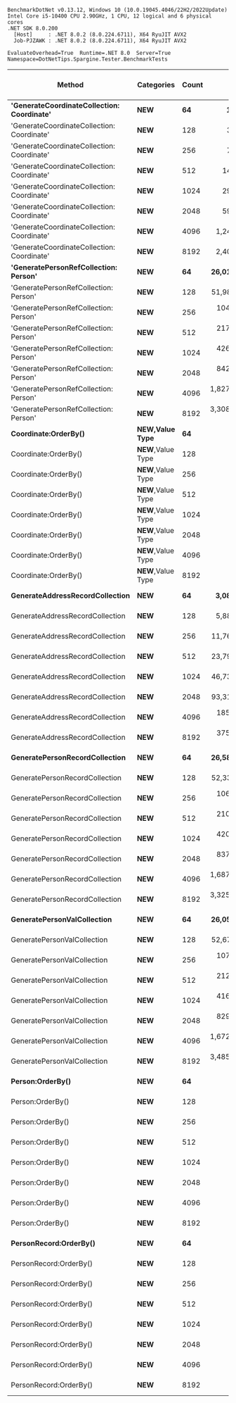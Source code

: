```

BenchmarkDotNet v0.13.12, Windows 10 (10.0.19045.4046/22H2/2022Update)
Intel Core i5-10400 CPU 2.90GHz, 1 CPU, 12 logical and 6 physical cores
.NET SDK 8.0.200
  [Host]     : .NET 8.0.2 (8.0.224.6711), X64 RyuJIT AVX2
  Job-PJZAWK : .NET 8.0.2 (8.0.224.6711), X64 RyuJIT AVX2

EvaluateOverhead=True  Runtime=.NET 8.0  Server=True  
Namespace=DotNetTips.Spargine.Tester.BenchmarkTests  

```
| Method                                     | Categories         | Count | Mean                | Error             | StdDev            | StdErr           | Min                 | Q1                  | Median              | Q3                  | Max                 | Op/s            | CI99.9% Margin     | Iterations | Kurtosis | MValue | Skewness | Rank | LogicalGroup | Baseline | Code Size | Exceptions | Completed Work Items | Lock Contentions | Gen0   | Allocated  |
|------------------------------------------- |------------------- |------ |--------------------:|------------------:|------------------:|-----------------:|--------------------:|--------------------:|--------------------:|--------------------:|--------------------:|----------------:|-------------------:|-----------:|---------:|-------:|---------:|-----:|------------- |--------- |----------:|-----------:|---------------------:|-----------------:|-------:|-----------:|
| **&#39;GenerateCoordinateCollection: Coordinate&#39;** | ****NEW****            | **64**    |        **19,069.30 ns** |        **196.351 ns** |        **153.298 ns** |        **44.253 ns** |        **18,842.50 ns** |        **18,910.11 ns** |        **19,119.88 ns** |        **19,179.39 ns** |        **19,286.87 ns** |     **52,440.3096** |        **196.3511 ns** |      **12.00** |    **1.344** |  **2.000** |  **-0.2441** |    **2** | *****            | **No**       |     **587 B** |          **-** |                    **-** |                **-** |      **-** |      **848 B** |
| &#39;GenerateCoordinateCollection: Coordinate&#39; | **NEW**            | 128   |        37,384.51 ns |        195.848 ns |        163.542 ns |        45.358 ns |        36,892.78 ns |        37,378.78 ns |        37,436.66 ns |        37,466.14 ns |        37,512.28 ns |     26,749.0448 |        195.8475 ns |      13.00 |    6.384 |  2.000 |  -2.0277 |    3 | *            | No       |     587 B |          - |                    - |                - |      - |     1616 B |
| &#39;GenerateCoordinateCollection: Coordinate&#39; | **NEW**            | 256   |        74,527.93 ns |        472.264 ns |        441.756 ns |       114.061 ns |        73,399.79 ns |        74,490.54 ns |        74,543.22 ns |        74,769.36 ns |        75,162.46 ns |     13,417.7893 |        472.2641 ns |      15.00 |    3.954 |  2.000 |  -1.2506 |    4 | *            | No       |     587 B |          - |                    - |                - |      - |     3152 B |
| &#39;GenerateCoordinateCollection: Coordinate&#39; | **NEW**            | 512   |       149,594.24 ns |      1,530.230 ns |      1,194.703 ns |       344.881 ns |       147,424.87 ns |       148,379.81 ns |       149,962.12 ns |       150,463.93 ns |       150,869.91 ns |      6,684.7493 |      1,530.2302 ns |      12.00 |    1.585 |  2.000 |  -0.5022 |    5 | *            | No       |     587 B |          - |                    - |                - |      - |     6224 B |
| &#39;GenerateCoordinateCollection: Coordinate&#39; | **NEW**            | 1024  |       299,977.62 ns |      1,556.588 ns |      1,456.034 ns |       375.946 ns |       296,033.47 ns |       299,731.03 ns |       300,212.23 ns |       300,880.18 ns |       301,717.55 ns |      3,333.5820 |      1,556.5882 ns |      15.00 |    4.312 |  2.000 |  -1.4225 |    6 | *            | No       |     587 B |          - |                    - |                - |      - |    12369 B |
| &#39;GenerateCoordinateCollection: Coordinate&#39; | **NEW**            | 2048  |       598,981.16 ns |      3,678.383 ns |      3,071.616 ns |       851.913 ns |       592,593.99 ns |       599,291.26 ns |       600,112.55 ns |       600,941.85 ns |       601,349.76 ns |      1,669.5016 |      3,678.3826 ns |      13.00 |    2.392 |  2.000 |  -1.0867 |    7 | *            | No       |     587 B |          - |                    - |                - |      - |    24657 B |
| &#39;GenerateCoordinateCollection: Coordinate&#39; | **NEW**            | 4096  |     1,248,392.01 ns |      2,880.433 ns |      2,553.429 ns |       682.433 ns |     1,245,164.55 ns |     1,246,468.99 ns |     1,247,746.39 ns |     1,249,489.79 ns |     1,254,347.36 ns |        801.0304 |      2,880.4333 ns |      14.00 |    2.708 |  2.000 |   0.7806 |    8 | *            | No       |     587 B |          - |                    - |                - |      - |    49234 B |
| &#39;GenerateCoordinateCollection: Coordinate&#39; | **NEW**            | 8192  |     2,408,118.98 ns |     21,407.380 ns |     16,713.475 ns |     4,824.765 ns |     2,375,615.23 ns |     2,407,888.48 ns |     2,409,998.24 ns |     2,416,149.22 ns |     2,436,833.59 ns |        415.2619 |     21,407.3805 ns |      12.00 |    2.860 |  2.000 |  -0.6529 |    9 | *            | No       |     587 B |          - |                    - |                - |      - |    98388 B |
| **&#39;GeneratePersonRefCollection: Person&#39;**      | ****NEW****            | **64**    |    **26,015,784.90 ns** |    **126,426.517 ns** |     **98,705.509 ns** |    **28,493.826 ns** |    **25,782,837.50 ns** |    **25,972,754.69 ns** |    **26,019,412.50 ns** |    **26,098,905.47 ns** |    **26,124,550.00 ns** |         **38.4382** |    **126,426.5175 ns** |      **12.00** |    **2.947** |  **2.000** |  **-0.8885** |   **14** | *****            | **No**       |     **709 B** |          **-** |                    **-** |                **-** |      **-** |   **271162 B** |
| &#39;GeneratePersonRefCollection: Person&#39;      | **NEW**            | 128   |    51,989,355.71 ns |    237,180.194 ns |    210,254.064 ns |    56,192.762 ns |    51,373,950.00 ns |    51,966,160.00 ns |    52,054,890.00 ns |    52,116,237.50 ns |    52,215,300.00 ns |         19.2347 |    237,180.1944 ns |      14.00 |    5.467 |  2.000 |  -1.7153 |   17 | *            | No       |     709 B |          - |                    - |                - |      - |   540676 B |
| &#39;GeneratePersonRefCollection: Person&#39;      | **NEW**            | 256   |   104,410,741.43 ns |    441,921.018 ns |    391,751.472 ns |   104,699.985 ns |   103,389,000.00 ns |   104,352,295.00 ns |   104,542,090.00 ns |   104,656,380.00 ns |   104,751,260.00 ns |          9.5776 |    441,921.0183 ns |      14.00 |    3.790 |  2.000 |  -1.3752 |   19 | *            | No       |     709 B |          - |                    - |                - |      - |  1084198 B |
| &#39;GeneratePersonRefCollection: Person&#39;      | **NEW**            | 512   |   217,394,330.77 ns |  1,643,674.562 ns |  1,372,542.702 ns |   380,674.853 ns |   215,257,800.00 ns |   216,430,800.00 ns |   217,222,766.67 ns |   218,159,200.00 ns |   219,964,133.33 ns |          4.5999 |  1,643,674.5619 ns |      13.00 |    1.957 |  2.000 |   0.1417 |   23 | *            | No       |     709 B |          - |                    - |                - |      - |  2180365 B |
| &#39;GeneratePersonRefCollection: Person&#39;      | **NEW**            | 1024  |   426,419,964.29 ns |  3,919,243.160 ns |  3,474,306.977 ns |   928,547.598 ns |   419,533,600.00 ns |   425,737,800.00 ns |   427,440,450.00 ns |   428,486,650.00 ns |   432,367,400.00 ns |          2.3451 |  3,919,243.1602 ns |      14.00 |    2.430 |  2.000 |  -0.5476 |   26 | *            | No       |     734 B |          - |                    - |                - |      - |  4307416 B |
| &#39;GeneratePersonRefCollection: Person&#39;      | **NEW**            | 2048  |   842,125,946.67 ns |  7,712,283.504 ns |  7,214,074.775 ns | 1,862,666.097 ns |   829,299,700.00 ns |   838,885,100.00 ns |   841,307,600.00 ns |   846,649,350.00 ns |   854,019,400.00 ns |          1.1875 |  7,712,283.5043 ns |      15.00 |    2.028 |  2.000 |  -0.0620 |   27 | *            | No       |     734 B |          - |                    - |                - |      - |  8627720 B |
| &#39;GeneratePersonRefCollection: Person&#39;      | **NEW**            | 4096  | 1,827,014,506.67 ns |  9,474,110.245 ns |  8,862,088.602 ns | 2,288,181.438 ns | 1,801,669,900.00 ns | 1,825,954,200.00 ns | 1,829,787,000.00 ns | 1,831,487,000.00 ns | 1,838,412,700.00 ns |          0.5473 |  9,474,110.2454 ns |      15.00 |    4.991 |  2.000 |  -1.5581 |   29 | *            | No       |     734 B |          - |                    - |                - |      - | 17282296 B |
| &#39;GeneratePersonRefCollection: Person&#39;      | **NEW**            | 8192  | 3,308,411,026.67 ns | 25,435,436.430 ns | 23,792,323.018 ns | 6,143,151.388 ns | 3,269,138,700.00 ns | 3,284,333,950.00 ns | 3,322,986,700.00 ns | 3,326,073,700.00 ns | 3,330,526,200.00 ns |          0.3023 | 25,435,436.4299 ns |      15.00 |    1.527 |  2.000 |  -0.6603 |   30 | *            | No       |     734 B |          - |                    - |                - |      - | 34642896 B |
| **Coordinate:OrderBy()**                       | ****NEW**,Value Type** | **64**    |            **18.04 ns** |          **0.079 ns** |          **0.074 ns** |         **0.019 ns** |            **17.93 ns** |            **17.99 ns** |            **18.06 ns** |            **18.10 ns** |            **18.17 ns** | **55,424,658.6837** |          **0.0789 ns** |      **15.00** |    **1.596** |  **2.000** |   **0.1465** |    **1** | *****            | **No**       |     **483 B** |          **-** |                    **-** |                **-** | **0.0006** |       **56 B** |
| Coordinate:OrderBy()                       | **NEW**,Value Type | 128   |            17.79 ns |          0.056 ns |          0.046 ns |         0.013 ns |            17.72 ns |            17.75 ns |            17.82 ns |            17.83 ns |            17.84 ns | 56,207,703.3464 |          0.0556 ns |      13.00 |    1.111 |  2.000 |  -0.2437 |    1 | *            | No       |     483 B |          - |                    - |                - | 0.0006 |       56 B |
| Coordinate:OrderBy()                       | **NEW**,Value Type | 256   |            17.81 ns |          0.100 ns |          0.078 ns |         0.023 ns |            17.68 ns |            17.77 ns |            17.81 ns |            17.85 ns |            17.95 ns | 56,135,377.3002 |          0.1004 ns |      12.00 |    1.996 |  2.000 |   0.0542 |    1 | *            | No       |     483 B |          - |                    - |                - | 0.0006 |       56 B |
| Coordinate:OrderBy()                       | **NEW**,Value Type | 512   |            17.88 ns |          0.080 ns |          0.075 ns |         0.019 ns |            17.77 ns |            17.82 ns |            17.90 ns |            17.92 ns |            18.02 ns | 55,913,461.4600 |          0.0799 ns |      15.00 |    1.941 |  2.000 |   0.2172 |    1 | *            | No       |     445 B |          - |                    - |                - | 0.0006 |       56 B |
| Coordinate:OrderBy()                       | **NEW**,Value Type | 1024  |            17.86 ns |          0.106 ns |          0.099 ns |         0.026 ns |            17.73 ns |            17.78 ns |            17.84 ns |            17.93 ns |            18.04 ns | 55,988,831.1668 |          0.1059 ns |      15.00 |    1.714 |  2.000 |   0.2460 |    1 | *            | No       |     445 B |          - |                    - |                - | 0.0006 |       56 B |
| Coordinate:OrderBy()                       | **NEW**,Value Type | 2048  |            17.84 ns |          0.103 ns |          0.092 ns |         0.024 ns |            17.67 ns |            17.76 ns |            17.84 ns |            17.89 ns |            18.00 ns | 56,055,718.8743 |          0.1033 ns |      14.00 |    1.951 |  2.000 |  -0.0514 |    1 | *            | No       |     445 B |          - |                    - |                - | 0.0006 |       56 B |
| Coordinate:OrderBy()                       | **NEW**,Value Type | 4096  |            17.76 ns |          0.042 ns |          0.039 ns |         0.010 ns |            17.72 ns |            17.73 ns |            17.73 ns |            17.79 ns |            17.84 ns | 56,313,772.1679 |          0.0422 ns |      15.00 |    1.769 |  2.000 |   0.5949 |    1 | *            | No       |     445 B |          - |                    - |                - | 0.0006 |       56 B |
| Coordinate:OrderBy()                       | **NEW**,Value Type | 8192  |            17.87 ns |          0.069 ns |          0.054 ns |         0.015 ns |            17.74 ns |            17.84 ns |            17.88 ns |            17.90 ns |            17.95 ns | 55,958,974.0648 |          0.0687 ns |      12.00 |    3.139 |  2.000 |  -0.7818 |    1 | *            | No       |     445 B |          - |                    - |                - | 0.0006 |       56 B |
| **GenerateAddressRecordCollection**            | ****NEW****            | **64**    |     **3,080,379.01 ns** |     **39,166.500 ns** |     **36,636.368 ns** |     **9,459.470 ns** |     **3,018,526.56 ns** |     **3,046,617.58 ns** |     **3,089,004.69 ns** |     **3,103,839.84 ns** |     **3,140,962.50 ns** |        **324.6354** |     **39,166.4997 ns** |      **15.00** |    **1.677** |  **2.000** |  **-0.2160** |   **10** | *****            | **No**       |   **1,073 B** |          **-** |                    **-** |                **-** |      **-** |   **156087 B** |
| GenerateAddressRecordCollection            | **NEW**            | 128   |     5,888,442.66 ns |     38,942.602 ns |     36,426.935 ns |     9,405.394 ns |     5,819,935.16 ns |     5,864,715.62 ns |     5,899,700.78 ns |     5,910,039.06 ns |     5,947,667.97 ns |        169.8242 |     38,942.6025 ns |      15.00 |    2.015 |  2.000 |  -0.4228 |   11 | *            | No       |   1,073 B |          - |                    - |                - |      - |   260681 B |
| GenerateAddressRecordCollection            | **NEW**            | 256   |    11,766,711.88 ns |     55,725.147 ns |     52,125.337 ns |    13,458.704 ns |    11,679,496.88 ns |    11,729,707.81 ns |    11,774,012.50 ns |    11,800,344.53 ns |    11,854,673.44 ns |         84.9855 |     55,725.1473 ns |      15.00 |    1.783 |  2.000 |  -0.1020 |   12 | *            | No       |   1,073 B |          - |                    - |                - |      - |   469342 B |
| GenerateAddressRecordCollection            | **NEW**            | 512   |    23,798,206.88 ns |    397,437.954 ns |    371,763.709 ns |    95,988.977 ns |    23,273,390.62 ns |    23,558,093.75 ns |    23,666,565.62 ns |    24,060,185.94 ns |    24,483,756.25 ns |         42.0200 |    397,437.9541 ns |      15.00 |    1.825 |  2.000 |   0.5914 |   13 | *            | No       |   1,073 B |          - |                    - |                - |      - |   887605 B |
| GenerateAddressRecordCollection            | **NEW**            | 1024  |    46,732,969.70 ns |    335,163.360 ns |    313,512.015 ns |    80,948.454 ns |    46,182,609.09 ns |    46,506,545.45 ns |    46,822,600.00 ns |    46,956,427.27 ns |    47,088,500.00 ns |         21.3982 |    335,163.3603 ns |      15.00 |    1.758 |  2.000 |  -0.6185 |   16 | *            | No       |   1,073 B |          - |                    - |                - |      - |  1723591 B |
| GenerateAddressRecordCollection            | **NEW**            | 2048  |    93,312,661.90 ns |    508,513.141 ns |    450,783.654 ns |   120,476.999 ns |    92,603,816.67 ns |    93,144,400.00 ns |    93,328,058.33 ns |    93,631,220.83 ns |    94,008,000.00 ns |         10.7167 |    508,513.1409 ns |      14.00 |    1.854 |  2.000 |  -0.1323 |   18 | *            | No       |   1,073 B |          - |                    - |                - |      - |  3391919 B |
| GenerateAddressRecordCollection            | **NEW**            | 4096  |   185,330,785.71 ns |  1,450,722.082 ns |  1,286,027.339 ns |   343,705.264 ns |   183,213,000.00 ns |   184,612,158.33 ns |   185,004,566.67 ns |   186,067,883.33 ns |   188,202,733.33 ns |          5.3958 |  1,450,722.0818 ns |      14.00 |    2.606 |  2.000 |   0.4858 |   21 | *            | No       |   1,073 B |          - |                    - |                - |      - |  6737048 B |
| GenerateAddressRecordCollection            | **NEW**            | 8192  |   375,079,957.14 ns |  2,373,377.709 ns |  2,103,937.520 ns |   562,300.955 ns |   371,258,000.00 ns |   373,651,300.00 ns |   375,066,250.00 ns |   376,825,175.00 ns |   378,219,300.00 ns |          2.6661 |  2,373,377.7095 ns |      14.00 |    1.824 |  2.000 |  -0.0229 |   24 | *            | No       |   1,098 B |          - |                    - |                - |      - | 13434088 B |
| **GeneratePersonRecordCollection**             | ****NEW****            | **64**    |    **26,581,440.62 ns** |     **88,571.177 ns** |     **82,849.534 ns** |    **21,391.658 ns** |    **26,412,181.25 ns** |    **26,533,089.06 ns** |    **26,564,625.00 ns** |    **26,637,639.06 ns** |    **26,731,865.62 ns** |         **37.6202** |     **88,571.1774 ns** |      **15.00** |    **2.310** |  **2.000** |  **-0.0748** |   **15** | *****            | **No**       |     **567 B** |          **-** |                    **-** |                **-** |      **-** |   **304356 B** |
| GeneratePersonRecordCollection             | **NEW**            | 128   |    52,338,387.33 ns |    266,377.826 ns |    249,169.984 ns |    64,335.413 ns |    51,764,100.00 ns |    52,219,045.00 ns |    52,415,500.00 ns |    52,501,755.00 ns |    52,637,090.00 ns |         19.1064 |    266,377.8265 ns |      15.00 |    2.650 |  2.000 |  -0.8684 |   17 | *            | No       |     567 B |          - |                    - |                - |      - |   607067 B |
| GeneratePersonRecordCollection             | **NEW**            | 256   |   106,863,855.71 ns |    665,978.611 ns |    590,372.692 ns |   157,783.739 ns |   105,299,460.00 ns |   106,587,920.00 ns |   106,955,990.00 ns |   107,136,145.00 ns |   107,972,420.00 ns |          9.3577 |    665,978.6108 ns |      14.00 |    4.467 |  2.000 |  -0.8399 |   20 | *            | No       |     567 B |          - |                    - |                - |      - |  1207686 B |
| GeneratePersonRecordCollection             | **NEW**            | 512   |   210,683,789.74 ns |  1,037,001.533 ns |    865,943.246 ns |   240,169.444 ns |   208,752,500.00 ns |   210,413,466.67 ns |   210,817,266.67 ns |   211,117,933.33 ns |   212,182,566.67 ns |          4.7464 |  1,037,001.5327 ns |      13.00 |    2.843 |  2.000 |  -0.5639 |   22 | *            | No       |     567 B |          - |                    - |                - |      - |  2419800 B |
| GeneratePersonRecordCollection             | **NEW**            | 1024  |   420,293,828.57 ns |  2,433,643.563 ns |  2,157,361.629 ns |   576,579.148 ns |   415,085,500.00 ns |   420,076,975.00 ns |   420,862,800.00 ns |   421,822,675.00 ns |   422,488,900.00 ns |          2.3793 |  2,433,643.5626 ns |      14.00 |    3.030 |  2.000 |  -1.0896 |   25 | *            | No       |     588 B |          - |                    - |                - |      - |  4844704 B |
| GeneratePersonRecordCollection             | **NEW**            | 2048  |   837,023,673.33 ns |  6,147,162.326 ns |  5,750,059.454 ns | 1,484,658.967 ns |   826,865,500.00 ns |   831,454,200.00 ns |   838,848,100.00 ns |   841,417,250.00 ns |   844,449,600.00 ns |          1.1947 |  6,147,162.3263 ns |      15.00 |    1.594 |  2.000 |  -0.3955 |   27 | *            | No       |     588 B |          - |                    - |                - |      - |  9709408 B |
| GeneratePersonRecordCollection             | **NEW**            | 4096  | 1,687,482,313.33 ns | 31,972,715.084 ns | 29,907,297.526 ns | 7,722,031.017 ns | 1,654,613,400.00 ns | 1,670,121,850.00 ns | 1,673,387,900.00 ns | 1,710,018,450.00 ns | 1,738,390,400.00 ns |          0.5926 | 31,972,715.0836 ns |      15.00 |    1.763 |  2.000 |   0.7331 |   28 | *            | No       |     588 B |          - |                    - |                - |      - | 19459936 B |
| GeneratePersonRecordCollection             | **NEW**            | 8192  | 3,325,881,435.71 ns | 22,049,720.369 ns | 19,546,502.779 ns | 5,224,022.608 ns | 3,287,455,000.00 ns | 3,317,631,925.00 ns | 3,333,932,500.00 ns | 3,339,356,600.00 ns | 3,343,140,900.00 ns |          0.3007 | 22,049,720.3692 ns |      14.00 |    2.108 |  2.000 |  -0.9168 |   30 | *            | No       |     588 B |          - |                    - |                - |      - | 38865040 B |
| **GeneratePersonValCollection**                | ****NEW****            | **64**    |    **26,050,048.88 ns** |     **84,229.842 ns** |     **74,667.561 ns** |    **19,955.745 ns** |    **25,896,934.38 ns** |    **26,010,157.81 ns** |    **26,047,771.88 ns** |    **26,079,953.91 ns** |    **26,191,450.00 ns** |         **38.3876** |     **84,229.8422 ns** |      **14.00** |    **2.714** |  **2.000** |   **0.0333** |   **14** | *****            | **No**       |     **649 B** |          **-** |                    **-** |                **-** |      **-** |   **290694 B** |
| GeneratePersonValCollection                | **NEW**            | 128   |    52,673,598.67 ns |    299,792.965 ns |    280,426.525 ns |    72,405.818 ns |    52,036,060.00 ns |    52,496,010.00 ns |    52,722,650.00 ns |    52,851,730.00 ns |    53,079,730.00 ns |         18.9848 |    299,792.9649 ns |      15.00 |    2.547 |  2.000 |  -0.4073 |   17 | *            | No       |     649 B |          - |                    - |                - |      - |   588214 B |
| GeneratePersonValCollection                | **NEW**            | 256   |   107,496,100.00 ns |    664,717.541 ns |    589,254.786 ns |   157,484.966 ns |   106,295,280.00 ns |   107,296,915.00 ns |   107,464,320.00 ns |   107,774,475.00 ns |   108,521,940.00 ns |          9.3027 |    664,717.5408 ns |      14.00 |    2.529 |  2.000 |  -0.1140 |   20 | *            | No       |     649 B |          - |                    - |                - |      - |  1179659 B |
| GeneratePersonValCollection                | **NEW**            | 512   |   212,612,368.89 ns |    809,576.166 ns |    757,278.048 ns |   195,528.351 ns |   211,432,500.00 ns |   212,176,183.33 ns |   212,592,200.00 ns |   213,024,116.67 ns |   213,780,166.67 ns |          4.7034 |    809,576.1664 ns |      15.00 |    1.741 |  2.000 |   0.0546 |   22 | *            | No       |     649 B |          - |                    - |                - |      - |  2336451 B |
| GeneratePersonValCollection                | **NEW**            | 1024  |   416,459,091.67 ns |  2,842,168.186 ns |  2,218,977.970 ns |   640,563.764 ns |   412,047,500.00 ns |   415,471,825.00 ns |   416,751,000.00 ns |   417,725,550.00 ns |   420,025,500.00 ns |          2.4012 |  2,842,168.1864 ns |      12.00 |    2.298 |  2.000 |  -0.3782 |   25 | *            | No       |     670 B |          - |                    - |                - |      - |  4698480 B |
| GeneratePersonValCollection                | **NEW**            | 2048  |   829,648,713.33 ns |  5,729,551.961 ns |  5,359,426.459 ns | 1,383,797.961 ns |   818,104,600.00 ns |   828,106,600.00 ns |   831,115,600.00 ns |   834,018,300.00 ns |   834,392,600.00 ns |          1.2053 |  5,729,551.9610 ns |      15.00 |    3.000 |  2.000 |  -1.1320 |   27 | *            | No       |     670 B |          - |                    - |                - |      - |  9341752 B |
| GeneratePersonValCollection                | **NEW**            | 4096  | 1,672,131,480.00 ns |  5,943,314.189 ns |  5,559,379.780 ns | 1,435,425.687 ns | 1,655,137,700.00 ns | 1,670,853,550.00 ns | 1,672,688,900.00 ns | 1,675,161,300.00 ns | 1,679,310,300.00 ns |          0.5980 |  5,943,314.1893 ns |      15.00 |    6.088 |  2.000 |  -1.7310 |   28 | *            | No       |     670 B |          - |                    - |                - |      - | 18637176 B |
| GeneratePersonValCollection                | **NEW**            | 8192  | 3,485,695,873.33 ns | 16,616,114.408 ns | 15,542,723.727 ns | 4,013,114.010 ns | 3,448,775,500.00 ns | 3,486,623,400.00 ns | 3,491,245,900.00 ns | 3,493,696,150.00 ns | 3,500,479,800.00 ns |          0.2869 | 16,616,114.4084 ns |      15.00 |    3.630 |  2.000 |  -1.4311 |   31 | *            | No       |     670 B |          - |                    - |                - |      - | 37341032 B |
| **Person:OrderBy()**                           | ****NEW****            | **64**    |            **18.10 ns** |          **0.081 ns** |          **0.072 ns** |         **0.019 ns** |            **17.98 ns** |            **18.05 ns** |            **18.10 ns** |            **18.14 ns** |            **18.23 ns** | **55,259,596.8107** |          **0.0814 ns** |      **14.00** |    **1.957** |  **2.000** |   **0.1535** |    **1** | *****            | **No**       |     **483 B** |          **-** |                    **-** |                **-** | **0.0006** |       **56 B** |
| Person:OrderBy()                           | **NEW**            | 128   |            17.75 ns |          0.060 ns |          0.050 ns |         0.014 ns |            17.67 ns |            17.72 ns |            17.76 ns |            17.78 ns |            17.84 ns | 56,337,666.4233 |          0.0598 ns |      13.00 |    1.933 |  2.000 |   0.0464 |    1 | *            | No       |     483 B |          - |                    - |                - | 0.0006 |       56 B |
| Person:OrderBy()                           | **NEW**            | 256   |            18.27 ns |          0.096 ns |          0.090 ns |         0.023 ns |            18.12 ns |            18.20 ns |            18.26 ns |            18.32 ns |            18.45 ns | 54,744,562.2744 |          0.0960 ns |      15.00 |    2.102 |  2.000 |   0.2830 |    1 | *            | No       |     483 B |          - |                    - |                - | 0.0006 |       56 B |
| Person:OrderBy()                           | **NEW**            | 512   |            18.02 ns |          0.096 ns |          0.090 ns |         0.023 ns |            17.90 ns |            17.95 ns |            17.99 ns |            18.07 ns |            18.16 ns | 55,506,823.3441 |          0.0957 ns |      15.00 |    1.645 |  2.000 |   0.4729 |    1 | *            | No       |     445 B |          - |                    - |                - | 0.0006 |       56 B |
| Person:OrderBy()                           | **NEW**            | 1024  |            18.04 ns |          0.052 ns |          0.043 ns |         0.012 ns |            17.93 ns |            18.01 ns |            18.06 ns |            18.06 ns |            18.10 ns | 55,436,574.6570 |          0.0519 ns |      13.00 |    3.127 |  2.000 |  -0.9897 |    1 | *            | No       |     445 B |          - |                    - |                - | 0.0006 |       56 B |
| Person:OrderBy()                           | **NEW**            | 2048  |            17.78 ns |          0.084 ns |          0.078 ns |         0.020 ns |            17.62 ns |            17.74 ns |            17.77 ns |            17.83 ns |            17.92 ns | 56,243,026.9115 |          0.0835 ns |      15.00 |    2.543 |  2.000 |  -0.1001 |    1 | *            | No       |     445 B |          - |                    - |                - | 0.0006 |       56 B |
| Person:OrderBy()                           | **NEW**            | 4096  |            17.84 ns |          0.085 ns |          0.075 ns |         0.020 ns |            17.69 ns |            17.79 ns |            17.84 ns |            17.88 ns |            17.99 ns | 56,060,155.3777 |          0.0850 ns |      14.00 |    2.432 |  2.000 |   0.0140 |    1 | *            | No       |     445 B |          - |                    - |                - | 0.0006 |       56 B |
| Person:OrderBy()                           | **NEW**            | 8192  |            17.72 ns |          0.090 ns |          0.075 ns |         0.021 ns |            17.59 ns |            17.69 ns |            17.72 ns |            17.75 ns |            17.88 ns | 56,435,049.5542 |          0.0903 ns |      13.00 |    2.691 |  2.000 |   0.2379 |    1 | *            | No       |     445 B |          - |                    - |                - | 0.0006 |       56 B |
| **PersonRecord:OrderBy()**                     | ****NEW****            | **64**    |            **18.15 ns** |          **0.096 ns** |          **0.090 ns** |         **0.023 ns** |            **18.05 ns** |            **18.08 ns** |            **18.11 ns** |            **18.19 ns** |            **18.33 ns** | **55,103,680.1517** |          **0.0957 ns** |      **15.00** |    **2.176** |  **2.000** |   **0.7529** |    **1** | *****            | **No**       |     **483 B** |          **-** |                    **-** |                **-** | **0.0006** |       **56 B** |
| PersonRecord:OrderBy()                     | **NEW**            | 128   |            17.89 ns |          0.105 ns |          0.098 ns |         0.025 ns |            17.76 ns |            17.82 ns |            17.90 ns |            17.96 ns |            18.08 ns | 55,881,689.4246 |          0.1046 ns |      15.00 |    1.728 |  2.000 |   0.2953 |    1 | *            | No       |     483 B |          - |                    - |                - | 0.0006 |       56 B |
| PersonRecord:OrderBy()                     | **NEW**            | 256   |            18.31 ns |          0.121 ns |          0.107 ns |         0.029 ns |            18.12 ns |            18.25 ns |            18.33 ns |            18.37 ns |            18.50 ns | 54,612,972.0659 |          0.1207 ns |      14.00 |    2.079 |  2.000 |   0.0134 |    1 | *            | No       |     483 B |          - |                    - |                - | 0.0006 |       56 B |
| PersonRecord:OrderBy()                     | **NEW**            | 512   |            17.81 ns |          0.107 ns |          0.090 ns |         0.025 ns |            17.59 ns |            17.76 ns |            17.81 ns |            17.89 ns |            17.91 ns | 56,141,389.6082 |          0.1073 ns |      13.00 |    3.180 |  2.000 |  -0.8847 |    1 | *            | No       |     445 B |          - |                    - |                - | 0.0006 |       56 B |
| PersonRecord:OrderBy()                     | **NEW**            | 1024  |            17.86 ns |          0.077 ns |          0.072 ns |         0.019 ns |            17.72 ns |            17.81 ns |            17.87 ns |            17.92 ns |            17.97 ns | 55,989,443.4043 |          0.0767 ns |      15.00 |    1.939 |  2.000 |  -0.2613 |    1 | *            | No       |     445 B |          - |                    - |                - | 0.0006 |       56 B |
| PersonRecord:OrderBy()                     | **NEW**            | 2048  |            17.69 ns |          0.092 ns |          0.086 ns |         0.022 ns |            17.52 ns |            17.62 ns |            17.70 ns |            17.75 ns |            17.83 ns | 56,530,326.0050 |          0.0918 ns |      15.00 |    2.069 |  2.000 |   0.0155 |    1 | *            | No       |     445 B |          - |                    - |                - | 0.0006 |       56 B |
| PersonRecord:OrderBy()                     | **NEW**            | 4096  |            17.96 ns |          0.250 ns |          0.234 ns |         0.060 ns |            17.69 ns |            17.74 ns |            17.92 ns |            18.18 ns |            18.36 ns | 55,691,919.5120 |          0.2501 ns |      15.00 |    1.345 |  2.000 |   0.2641 |    1 | *            | No       |     445 B |          - |                    - |                - | 0.0006 |       56 B |
| PersonRecord:OrderBy()                     | **NEW**            | 8192  |            17.62 ns |          0.101 ns |          0.089 ns |         0.024 ns |            17.45 ns |            17.56 ns |            17.63 ns |            17.65 ns |            17.79 ns | 56,760,811.7602 |          0.1005 ns |      14.00 |    2.518 |  2.000 |   0.1579 |    1 | *            | No       |     445 B |          - |                    - |                - | 0.0006 |       56 B |

